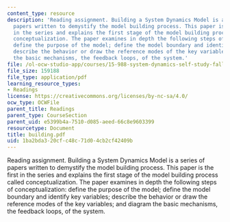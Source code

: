```yaml
---
content_type: resource
description: 'Reading assignment. Building a System Dynamics Model is a series of
  papers written to demystify the model building process. This paper is the first
  in the series and explains the first stage of the model building process called
  conceptualization. The paper examines in depth the following steps of conceptualization:
  define the purpose of the model; define the model boundary and identify key variables;
  describe the behavior or draw the reference modes of the key variables; and diagram
  the basic mechanisms, the feedback loops, of the system.'
file: /ol-ocw-studio-app/courses/15-988-system-dynamics-self-study-fall-1998-spring-1999/1ba2bda320cfc48c71d04cb2cf42409b_building.pdf
file_size: 159188
file_type: application/pdf
learning_resource_types:
- Readings
license: https://creativecommons.org/licenses/by-nc-sa/4.0/
ocw_type: OCWFile
parent_title: Readings
parent_type: CourseSection
parent_uid: e5399b4a-7510-d085-aeed-66c8e9603399
resourcetype: Document
title: building.pdf
uid: 1ba2bda3-20cf-c48c-71d0-4cb2cf42409b
---
```

Reading assignment. Building a System Dynamics Model is a series of papers written to demystify the model building process. This paper is the first in the series and explains the first stage of the model building process called conceptualization. The paper examines in depth the following steps of conceptualization: define the purpose of the model; define the model boundary and identify key variables; describe the behavior or draw the reference modes of the key variables; and diagram the basic mechanisms, the feedback loops, of the system.